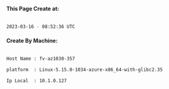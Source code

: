 
   
#### This Page Create at:

```bash

2023-03-16 - 08:52:36 UTC

```

#### Create By Machine:

```bash

Host Name : fv-az1030-357

platform  : Linux-5.15.0-1034-azure-x86_64-with-glibc2.35

Ip Local  : 10.1.0.127

```


